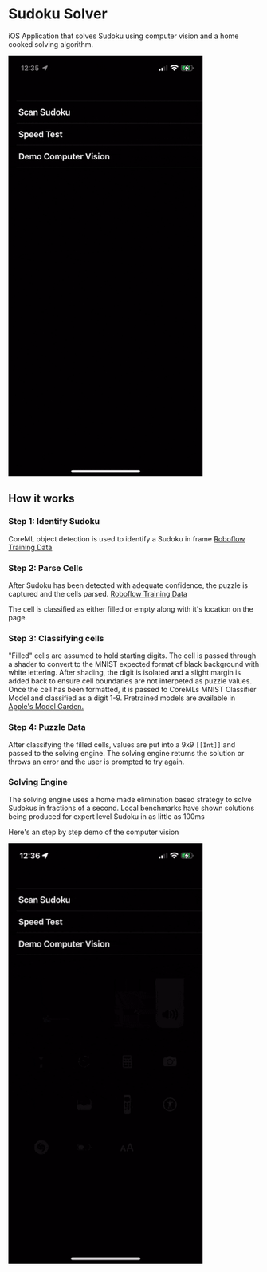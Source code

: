 # Sudoku Solver
iOS Application that solves Sudoku using computer vision and a home cooked solving algorithm.

<img src="https://github.com/pschuette22/SudokuSolver/blob/main/Assets/SudokuSolver-SpeedTest.gif" width="390" height="844"/>

## How it works

### Step 1: Identify Sudoku
CoreML object detection is used to identify a Sudoku in frame
[Roboflow Training Data](https://app.roboflow.com/pete-mksb1/sudoku-vision/overview)

### Step 2: Parse Cells
After Sudoku has been detected with adequate confidence, the puzzle is captured and the cells parsed.
[Roboflow Training Data](https://app.roboflow.com/pete-mksb1/sudoku-cell-vision/overview)

The cell is classified as either filled or empty along with it's location on the page.

### Step 3: Classifying cells
"Filled" cells are assumed to hold starting digits. The cell is passed through a shader to convert to the MNIST expected format of black background with white lettering.
After shading, the digit is isolated and a slight margin is added back to ensure cell boundaries are not interpeted as puzzle values.
Once the cell has been formatted, it is passed to CoreMLs MNIST Classifier Model and classified as a digit 1-9.
Pretrained models are available in [Apple's Model Garden.](https://developer.apple.com/machine-learning/models/)

### Step 4: Puzzle Data
After classifying the filled cells, values are put into a 9x9 `[[Int]]` and passed to the solving engine.
The solving engine returns the solution or throws an error and the user is prompted to try again.

### Solving Engine
The solving engine uses a home made elimination based strategy to solve Sudokus in fractions of a second.
Local benchmarks have shown solutions being produced for expert level Sudoku in as little as 100ms


Here's an step by step demo of the computer vision

<img src="https://github.com/pschuette22/SudokuSolver/blob/main/Assets/SudokuSolver-Demo.gif" width="390" height="844"/>
